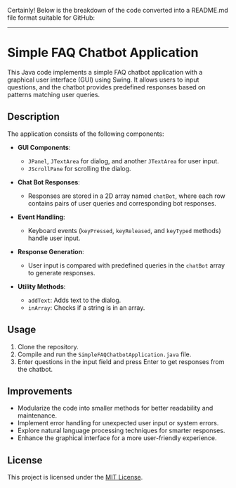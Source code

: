 Certainly! Below is the breakdown of the code converted into a README.md file format suitable for GitHub:

---

# Simple FAQ Chatbot Application

This Java code implements a simple FAQ chatbot application with a graphical user interface (GUI) using Swing. It allows users to input questions, and the chatbot provides predefined responses based on patterns matching user queries.

## Description

The application consists of the following components:

- **GUI Components**: 
  - `JPanel`, `JTextArea` for dialog, and another `JTextArea` for user input.
  - `JScrollPane` for scrolling the dialog.

- **Chat Bot Responses**: 
  - Responses are stored in a 2D array named `chatBot`, where each row contains pairs of user queries and corresponding bot responses.

- **Event Handling**: 
  - Keyboard events (`keyPressed`, `keyReleased`, and `keyTyped` methods) handle user input.

- **Response Generation**: 
  - User input is compared with predefined queries in the `chatBot` array to generate responses.

- **Utility Methods**: 
  - `addText`: Adds text to the dialog.
  - `inArray`: Checks if a string is in an array.

## Usage

1. Clone the repository.
2. Compile and run the `SimpleFAQChatbotApplication.java` file.
3. Enter questions in the input field and press Enter to get responses from the chatbot.

## Improvements

- Modularize the code into smaller methods for better readability and maintenance.
- Implement error handling for unexpected user input or system errors.
- Explore natural language processing techniques for smarter responses.
- Enhance the graphical interface for a more user-friendly experience.

## License

This project is licensed under the [MIT License](LICENSE).
